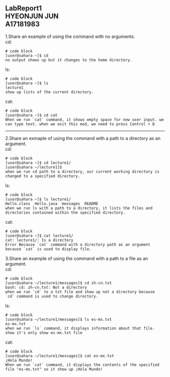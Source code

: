 LabReport1 <br> 
HYEONJUN JUN <br>
A17181983
---
1.Share an example of using the command with no arguments.<br>
cd: 
```
# code block
[user@sahara ~]$ cd
no output shows up but it changes to the home directory.
```
ls:
```
# code block
[user@sahara ~]$ ls
lecture1
show up lists of the current directory.
```
cat:
```
# code block
[user@sahara ~]$ cd cat
When we run `cat` command, it shows empty space for new user input. we can type text. when we exit this mod, we need to press Control + D 
```
---
2.Share an exmaple of using the command with a path to a directory as an argument.<br>
cd: 
```
# code block
[user@sahara ~]$ cd lecture1/
[user@sahara ~/lecture1]$
when we run cd path to a directory, our current working directory is changed to a specified directory.
```
ls:
```
# code block
[user@sahara ~]$ ls lecture1/
Hello.class  Hello.java  messages  README
when we run ls with a path to a directory, it lists the files and directories contained within the specified directory. 
```
cat:
```
# code block
[user@sahara ~]$ cat lecture1/
cat: lecture1/: Is a directory
Error Because `cat` command with a directory path as an argument because `cat` is used to display file.
```
3.Share an example of using the command with a path to a file as an argument. <br>
cd: 
```
# code block
[user@sahara ~/lecture1/messages]$ cd zh-cn.txt 
bash: cd: zh-cn.txt: Not a directory
when we run `cd` to a txt file and show up not a directory because `cd` command is used to change directory. 
```
ls:
```
# code block
[user@sahara ~/lecture1/messages]$ ls es-mx.txt 
es-mx.txt
when we run `ls` command, it displays information about that file. show it's only show es-mx.txt file
```
cat:
```
# code block
[user@sahara ~/lecture1/messages]$ cat es-mx.txt 
¡Hola Mundo!
When we run `cat` command, it displays the contents of the specified file "es-mx.txt" so it show up ¡Hola Mundo!
```
